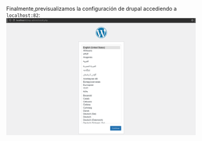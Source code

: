 Finalmente,previsualizamos la configuración de drupal accediendo a `localhost:82`:
![width:480 center](parte2.png)
